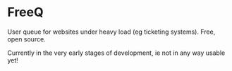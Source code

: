 FreeQ
=====

User queue for websites under heavy load (eg ticketing systems). Free, open source.

Currently in the very early stages of development, ie not in any way usable yet!
